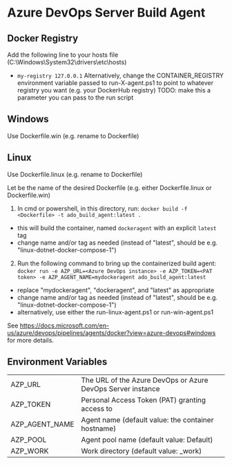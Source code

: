 # Azure DevOps Server Build Agent

## Docker Registry
Add the following line to your hosts file (C:\Windows\System32\drivers\etc\hosts)
  * `my-registry 127.0.0.1`
Alternatively, change the CONTAINER_REGISTRY environment variable passed to
run-X-agent.ps1 to point to whatever registry you want (e.g. your
DockerHub registry)
TODO: make this a parameter you can pass to the run script

## Windows
Use Dockerfile.win (e.g. rename to Dockerfile)


## Linux
Use Dockerfile.linux (e.g. rename to Dockerfile)

Let <Dockerfile> be the name of the desired Dockerfile (e.g. either Dockerfile.linux or Dockerfile.win)

1. In cmd or powershell, in this directory, run: `docker build -f <Dockerfile> -t ado_build_agent:latest .`
  * this will build the container, named `dockeragent` with an explicit `latest` tag
  * change name and/or tag as needed (instead of "latest", should be e.g. "linux-dotnet-docker-compose-1")
2. Run the following command to bring up the containerized build agent:
`docker run -e AZP_URL=<Azure DevOps instance> -e AZP_TOKEN=<PAT token> -e AZP_AGENT_NAME=mydockeragent ado_build_agent:latest`
  * replace "mydockeragent", "dockeragent", and "latest" as appropriate
  * change name and/or tag as needed (instead of "latest", should be e.g. "linux-dotnet-docker-compose-1")
  * alternatively, use either the run-linux-agent.ps1 or run-win-agent.ps1

See https://docs.microsoft.com/en-us/azure/devops/pipelines/agents/docker?view=azure-devops#windows for more details.

## Environment Variables
<table>
  <tr>
    <td>AZP_URL</td>
    <td>The URL of the Azure DevOps or Azure DevOps Server instance</td>
  </tr>
  <tr>
    <td>AZP_TOKEN</td>
    <td>Personal Access Token (PAT) granting access to</td>
  </tr>
  <tr>
    <td>AZP_AGENT_NAME</td>
    <td>Agent name (default value: the container hostname)</td>
  </tr>
  <tr>
    <td>AZP_POOL</td>
    <td>Agent pool name (default value: Default)</td>
  </tr>
  <tr>
    <td>AZP_WORK</td>
    <td>Work directory (default value: _work)</td>
  </tr>
</table>

